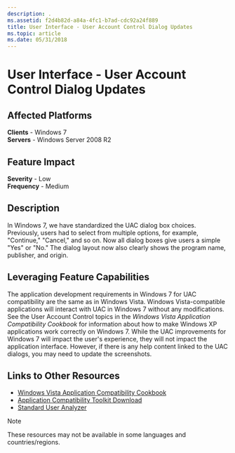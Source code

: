 ```yaml
---
description: .
ms.assetid: f2d4b82d-a84a-4fc1-b7ad-cdc92a24f889
title: User Interface - User Account Control Dialog Updates
ms.topic: article
ms.date: 05/31/2018
---
```


# User Interface - User Account Control Dialog Updates

## Affected Platforms

**Clients** - Windows 7  
**Servers** - Windows Server 2008 R2  









## Feature Impact

**Severity** - Low  
**Frequency** - Medium  











## Description

In Windows 7, we have standardized the UAC dialog box choices. Previously, users had to select from multiple options, for example, "Continue," "Cancel," and so on. Now all dialog boxes give users a simple "Yes" or "No." The dialog layout now also clearly shows the program name, publisher, and origin.

## Leveraging Feature Capabilities

The application development requirements in Windows 7 for UAC compatibility are the same as in Windows Vista. Windows Vista-compatible applications will interact with UAC in Windows 7 without any modifications. See the User Account Control topics in the *Windows Vista Application Compatibility Cookbook* for information about how to make Windows XP applications work correctly on Windows 7. While the UAC improvements for Windows 7 will impact the user's experience, they will not impact the application interface. However, if there is any help content linked to the UAC dialogs, you may need to update the screenshots.

## Links to Other Resources

-   [Windows Vista Application Compatibility Cookbook](/previous-versions/bb757005(v=msdn.10))
-   [Application Compatibility Toolkit Download](/windows-hardware/get-started/adk-install)
-   [Standard User Analyzer](/previous-versions/windows/it-pro/windows-7/cc766021(v=ws.10))

> [!Note]  
> These resources may not be available in some languages and countries/regions.

 

 

 
